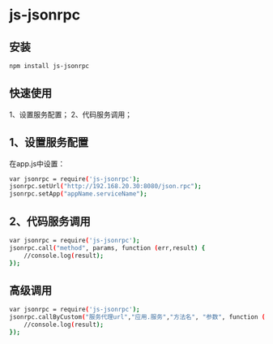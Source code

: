 # js-jsonrpc


## 安装

```sh
npm install js-jsonrpc
```


## 快速使用
1、设置服务配置；
2、代码服务调用；

## 1、设置服务配置
在app.js中设置：
```sh
var jsonrpc = require('js-jsonrpc');
jsonrpc.setUrl("http://192.168.20.30:8080/json.rpc");
jsonrpc.setApp("appName.serviceName");
```

## 2、代码服务调用
```sh
var jsonrpc = require('js-jsonrpc');
jsonrpc.call("method", params, function (err,result) {
    //console.log(result);
});
```


## 高级调用
```sh
var jsonrpc = require('js-jsonrpc');
jsonrpc.callByCustom("服务代理url","应用.服务","方法名", "参数", function (err,result) {
    //console.log(result);
});
```
